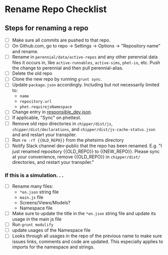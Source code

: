 # Rename Repo Checklist

## Steps for renaming a repo

- [ ] Make sure all commits are pushed to that repo.
- [ ] On Github.com, go to repo -> Settings -> Options -> "Repository name"  and rename.
- [ ] Rename in `perennial/data/active-repos` and any other perennial data files it occurs in,
  like `active-runnables`, `active-sims`, `phet-io`, etc. Push the change to perennial and then pull perennial-alias.
- [ ] Delete the old repo
- [ ] Clone the new repo by running `grunt sync`.
- [ ] Update `package.json` accordingly. Including but not necessarily limited to:
  * `name`
  * `repository.url`
  * `phet.requirejsNamespace`
- [ ] Change entry
  in [responsible_dev.json](https://github.com/phetsims/phet-info/blob/main/sim-info/responsible_dev.json).
- [ ] If applicable, "Sync" on phettest.
- [ ] Remove old repo directories in `chipper/dist/js`, `chipper/dist/declarations`,
  and `chipper/dist/js-cache-status.json` and and restart your transpiler.
- [ ] Run `rm -rf {{OLD_REPO}}` from the phetsims directory
- [ ] Notify Slack channel dev-public that the repo has been renamed. E.g. "I just renamed repository {{OLD_REPO}} to
  {{NEW_REPO}}. Please sync at your convenience, remove
  {{OLD_REPO}} in `chipper/dist/` directories, and restart your transpiler."

### If this is a simulation. . .

- [ ] Rename many files:
  * `*en.json` string file
  * `main.js` file
  * Screens/Views/Models?
  * Namespace file
- [ ] Make sure to update the title in the `*en.json` string file and update its usage in the main js file
- [ ] Run `grunt modulify`
- [ ] update usages of the Namespace file
- [ ] Looks through all usages in the repo of the previous name to make sure issues links, comments and code are
  updated. This especially applies to imports for the namespace and strings.
